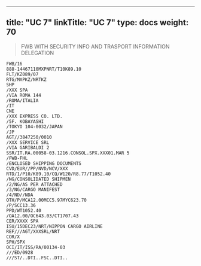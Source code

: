 
---
title: "UC 7"
linkTitle: "UC 7"
type: docs
weight: 70
---

> FWB WITH SECURITY INFO AND TRASPORT INFORMATION DELEGATION

```
FWB/16
888-14467110MXPNRT/T10K89.10
FLT/KZ089/07
RTG/MXPKZ/NRTKZ
SHP
/XXX SPA
/VIA ROMA 144
/ROMA/ITALIA
/IT
CNE
/XXX EXPRESS CO. LTD.
/5F. KOBAYASHI
/TOKYO 104-0032/JAPAN
/JP
AGT//3847250/0010
/XXX SERVICE SRL
/VIA GARIBALDI 2
SSR/IT.RA.00058-03.1216.CONSOL.SPX.XXX01.MAR 5
/FWB-FHL
/ENCLOSED SHIPPING DOCUMENTS
CVD/EUR//PP/NVD/NCV/XXX
RTD/1/P10/K89.10/CQ/W120/R8.77/T1052.40
/NG/CONSOLIDATED SHIPMEN
/2/NG/AS PER ATTACHED
/3/NG/CARGO MANIFEST
/4/ND//NDA
OTH/P/MCA12.00MCC5.97MYC623.70
/P/SCC13.36
PPD/WT1052.40
/OA12.00/OC643.03/CT1707.43
CER/XXXX SPA
ISU/15DEC23/NRT/NIPPON CARGO AIRLINE
REF///AGT/XXXSRL/NRT
COR/X
SPH/SPX
OCI/IT/ISS/RA/00134-03
///ED/0928
///ST/..DTI..FSC..DTI..
```